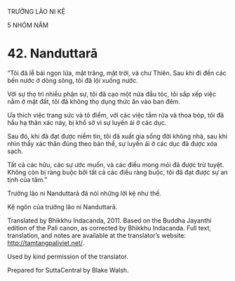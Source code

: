 TRƯỞNG LÃO NI KỆ

5 NHÓM NĂM

# 42\. Nanduttarā

“Tôi đã lễ bái ngọn lửa, mặt trăng, mặt trời, và chư Thiên. Sau khi đi đến các bến nước ở dòng sông, tôi đã lội xuống nước.

Với sự thọ trì nhiều phận sự, tôi đã cạo một nửa đầu tóc, tôi sắp xếp việc nằm ở mặt đất, tôi đã không thọ dụng thức ăn vào ban đêm.

Ưa thích việc trang sức và tô điểm, với các việc tắm rửa và thoa bóp, tôi đã hầu hạ thân xác này, bị khổ sở vì sự luyến ái ở các dục.

Sau đó, khi đã đạt được niềm tin, tôi đã xuất gia sống đời không nhà, sau khi nhìn thấy xác thân đúng theo bản thể, sự luyến ái ở các dục đã được xóa sạch.

Tất cả các hữu, các sự ước muốn, và các điều mong mỏi đã được trừ tuyệt. Không còn bị ràng buộc bởi tất cả các điều ràng buộc, tôi đã đạt được sự an tịnh của tâm.”

Trưởng lão ni Nanduttarā đã nói những lời kệ như thế.

Kệ ngôn của trưởng lão ni Nanduttarā.

Translated by Bhikkhu Indacanda, 2011. Based on the Buddha Jayanthi edition of the Pali canon, as corrected by Bhikkhu Indacanda. Full text, translation, and notes are available at the translator’s website: http://tamtangpaliviet.net/.

Used by kind permission of the translator.

Prepared for SuttaCentral by Blake Walsh.